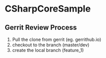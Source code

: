 # CSharpCoreSample

## Gerrit Review Process
1. Pull the clone from gerrit (eg. gerrithub.io)
2. checkout to the branch (master/dev)
3. create the local branch (feature_1)
